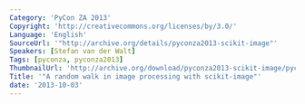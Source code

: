 ```yaml
---
Category: 'PyCon ZA 2013'
Copyright: 'http://creativecommons.org/licenses/by/3.0/'
Language: 'English'
SourceUrl: '"http://archive.org/details/pyconza2013-scikit-image"'
Speakers: [Stefan van der Walt]
Tags: [pyconza, pyconza2013]
ThumbnailUrl: 'http://archive.org/download/pyconza2013-scikit-image/pyconza2013-scikit-image.thumbs/pyconza2013-scikit-image_000330.jpg'
Title: '"A random walk in image processing with scikit-image"'
date: '2013-10-03'
---
```


